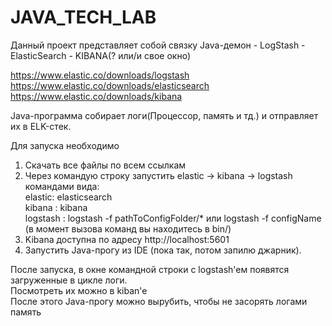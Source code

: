 # JAVA_TECH_LAB

Данный проект представляет собой связку
Java-демон  -   LogStash    -   ElasticSearch   -   KIBANA(? или/и свое окно)

https://www.elastic.co/downloads/logstash  
https://www.elastic.co/downloads/elasticsearch  
https://www.elastic.co/downloads/kibana

Java-программа собирает логи(Процессор, память и тд.) и отправляет их в ELK-стек.

Для запуска необходимо  
1) Скачать все файлы по всем ссылкам  
2) Через командую строку запустить elastic -> kibana -> logstash командами вида:  
elastic:      elasticsearch    
kibana :      kibana  
logstash :    logstash -f pathToConfigFolder/*   или logstash -f configName  
(в момент вызова команд вы находитесь в bin/)  
3) Kibana доступна по адресу http://localhost:5601  
4) Запустить Java-прогу из IDE (пока так, потом запилю джарник).  

После запуска, в окне командной строки с logstash'eм появятся загруженные в цикле логи.  
Посмотреть их можно в kiban'e  
После этого Java-прогу можно вырубить, чтобы не засорять логами память  

